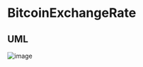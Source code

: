 # BitcoinExchangeRate

## UML
![image](https://user-images.githubusercontent.com/107873842/217538908-b15e5dc6-21b2-4cf2-838f-5dfec95fb9f9.jpeg)
